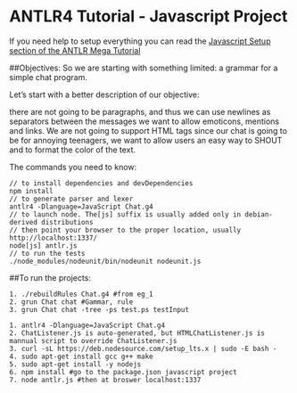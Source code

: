 # ANTLR4 Tutorial - Javascript Project

If you need help to setup everything you can read the [Javascript Setup section of the ANTLR Mega Tutorial](https://tomassetti.me/antlr-mega-tutorial/#javascript-setup)

##Objectives:
So we are starting with something limited: a grammar for a simple chat program.

Let’s start with a better description of our objective:

there are not going to be paragraphs, and thus we can use newlines as separators between the messages
we want to allow emoticons, mentions and links. We are not going to support HTML tags
since our chat is going to be for annoying teenagers, we want to allow users an easy way to SHOUT and to format the color of the text.

The commands you need to know:
```
// to install dependencies and devDependencies
npm install 
// to generate parser and lexer
antlr4 -Dlanguage=JavaScript Chat.g4 
// to launch node. The[js] suffix is usually added only in debian-derived distributions
// then point your browser to the proper location, usually http://localhost:1337/
node[js] antlr.js 
// to run the tests
./node_modules/nodeunit/bin/nodeunit nodeunit.js
```
##To run the projects:
```
1. ./rebuildRules Chat.g4 #from eg_1
2. grun Chat chat #Gammar, rule
3. grun Chat chat -tree -ps test.ps testInput

1. antlr4 -Dlanguage=JavaScript Chat.g4 
2. ChatListener.js is auto-generated, but HTMLChatListener.js is mannual script to override ChatListener.js
3. curl -sL https://deb.nodesource.com/setup_lts.x | sudo -E bash -
4. sudo apt-get install gcc g++ make
5. sudo apt-get install -y nodejs
6. npm install #go to the package.json javascript project
7. node antlr.js #then at broswer localhost:1337
```
